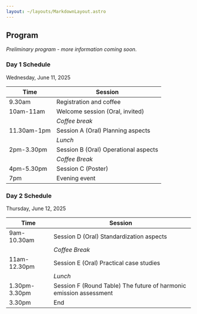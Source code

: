 ```yaml
---
layout: ~/layouts/MarkdownLayout.astro
---
```


## Program

_Preliminary program - more information coming soon._

### Day 1 Schedule 

Wednesday, June 11, 2025

| Time         | Session                              |
|--------------|--------------------------------------|
| 9.30am       | Registration and coffee              |
| 10am-11am    | Welcome session (Oral, invited)      |
|              | _Coffee break_                       |
| 11.30am-1pm  | Session A (Oral) Planning aspects    |
|              | _Lunch_                              |
| 2pm-3.30pm   | Session B (Oral) Operational aspects |
|              | _Coffee Break_                       |
| 4pm-5.30pm   | Session C (Poster)                   |
| 7pm          | Evening event                        |

### Day 2 Schedule

Thursday, June 12, 2025

| Time         | Session                                                            |
|--------------|--------------------------------------------------------------------|
| 9am-10.30am  | Session D (Oral) Standardization aspects                           |     
|              | _Coffee Break_                                                     |
| 11am-12.30pm | Session E (Oral) Practical case studies                            |
|              | _Lunch_                                                            |
| 1.30pm-3.30pm| Session F (Round Table) The future of harmonic emission assessment |
| 3.30pm       | End                                                                |